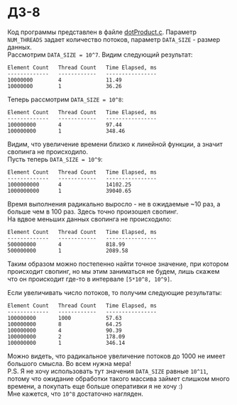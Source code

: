 # ДЗ-8

Код программы представлен в файле [dotProduct.c](dotProduct.c). Параметр `NUM_THREADS` задает количество потоков, параметр `DATA_SIZE` - размер данных.\
Рассмотрим `DATA_SIZE = 10^7`. Видим следующий результат:
```
Element Count   Thread Count   Time Elapsed, ms
-------------   ------------   ----------------
10000000        4              11.49          
10000000        1              36.26          
```
Теперь рассмотрим `DATA_SIZE = 10^8`:
```
Element Count   Thread Count   Time Elapsed, ms
-------------   ------------   ----------------
100000000       4              97.44          
100000000       1              348.46         
```
Видим, что увеличение времени близко к линейной функции, а значит свопинга не происходило.\
Пусть теперь `DATA_SIZE = 10^9`:
```
Element Count   Thread Count   Time Elapsed, ms
-------------   ------------   ----------------
1000000000      4              14102.25       
1000000000      1              39040.65 
```
Время выполнения радикально выросло - не в ожидаемые ~10 раз, а больше чем в 100 раз. Здесь точно произошел свопинг.\
На вдвое меньших данных свопинга не происходило:
```
Element Count   Thread Count   Time Elapsed, ms
-------------   ------------   ----------------
500000000       4              818.99         
500000000       1              2089.58        
```
Таким образом можно постепенно найти точное значение, при котором происходит свопинг, но мы этим заниматься не будем, лишь скажем что он проискодит где-то в интервале `[5*10^8, 10^9]`.

Если увеличивать число потоков, то получим следующие результаты:
```
Element Count   Thread Count   Time Elapsed, ms
-------------   ------------   ----------------
100000000       1000           57.63          
100000000       8              64.25          
100000000       4              90.39          
100000000       2              178.09         
100000000       1              346.14         
```
Можно видеть, что радикальное увеличение потоков до 1000 не имеет большого смысла. Во всем нужна мера!\
P.S. Я не хочу использовать тут значения `DATA_SIZE` равные `10^11`, потому что ожидание обработки такого массива займет слишком много времени, а покупать еще больше оперативки я не хочу :)\
Мне кажется, что `10^8` достаточно нагляден.